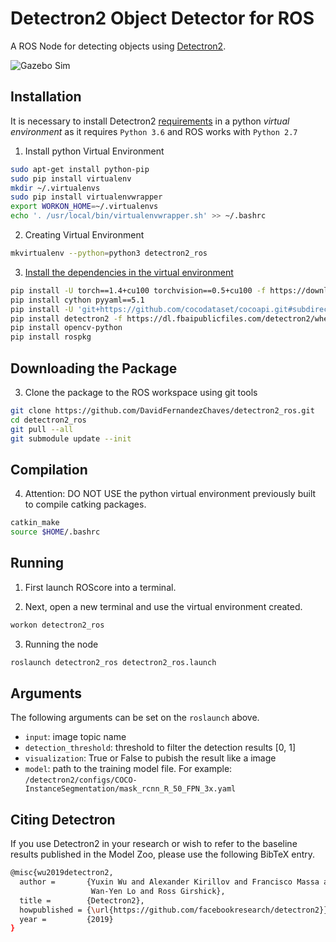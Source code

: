 # Detectron2 Object Detector for ROS

A ROS Node for detecting objects using [Detectron2](https://github.com/facebookresearch/detectron2).

![Gazebo Sim](misc/output.gif)


## Installation

It is necessary to install Detectron2 [requirements](https://github.com/facebookresearch/detectron2/blob/master/INSTALL.md) in a python *virtual environment* as it requires `Python 3.6` and ROS works with `Python 2.7`

1. Install python Virtual Environment
```bash
sudo apt-get install python-pip
sudo pip install virtualenv
mkdir ~/.virtualenvs
sudo pip install virtualenvwrapper
export WORKON_HOME=~/.virtualenvs
echo '. /usr/local/bin/virtualenvwrapper.sh' >> ~/.bashrc 
```

2. Creating Virtual Environment
```bash
mkvirtualenv --python=python3 detectron2_ros
```

3. [Install the dependencies in the virtual environment](https://github.com/facebookresearch/detectron2/blob/master/INSTALL.md)

```bash
pip install -U torch==1.4+cu100 torchvision==0.5+cu100 -f https://download.pytorch.org/whl/torch_stable.html
pip install cython pyyaml==5.1
pip install -U 'git+https://github.com/cocodataset/cocoapi.git#subdirectory=PythonAPI'
pip install detectron2 -f https://dl.fbaipublicfiles.com/detectron2/wheels/cu100/index.html
pip install opencv-python
pip install rospkg
```


## Downloading the Package

3. Clone the package to the ROS workspace using git tools
```bash
git clone https://github.com/DavidFernandezChaves/detectron2_ros.git
cd detectron2_ros
git pull --all
git submodule update --init
```

## Compilation

4. Attention: DO NOT USE the python virtual environment previously built to compile catking packages.
```bash
catkin_make
source $HOME/.bashrc
```

## Running

1. First launch ROScore into a terminal.

2. Next, open a new terminal and use the virtual environment created.
```bash
workon detectron2_ros
```
3. Running the node
```bash
roslaunch detectron2_ros detectron2_ros.launch
```

## Arguments

The following arguments can be set on the `roslaunch` above.
- `input`: image topic name
- `detection_threshold`: threshold to filter the detection results [0, 1]
- `visualization`: True or False to pubish the result like a image
- `model`: path to the training model file. For example: `/detectron2/configs/COCO-InstanceSegmentation/mask_rcnn_R_50_FPN_3x.yaml`

## Citing Detectron
If you use Detectron2 in your research or wish to refer to the baseline results published in the Model Zoo, please use the following BibTeX entry.

```bash
@misc{wu2019detectron2,
  author =       {Yuxin Wu and Alexander Kirillov and Francisco Massa and
                  Wan-Yen Lo and Ross Girshick},
  title =        {Detectron2},
  howpublished = {\url{https://github.com/facebookresearch/detectron2}},
  year =         {2019}
}
```
